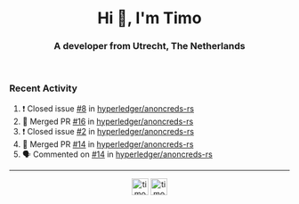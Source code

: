 <h1 align="center">Hi 👋, I'm Timo</h1>
<h3 align="center">A developer from Utrecht, The Netherlands</h3>
<br/>
<!-- https://github.com/rahuldkjain/github-profile-readme-generator --!>

<!--  <p align="left"><img src="https://github-readme-stats.vercel.app/api?username=timoglastra&show_icons=true&count_private=true&" alt="timoglastra" /></p> --!>

<!--
Github language stats
<p align="left"><img src="https://github-readme-stats.vercel.app/api/top-langs/?username=timoglastra&layout=compact" alt="timoglastra" /><p>
-->

<!-- Codestats language stats -->
<!-- <p align="left"><img src="https://codestats-readme.vercel.app/api/top-langs/?username=timoglastra&layout=compact&language_count=12" alt="timoglastra" /><p>    --!>
  
<h3>Recent Activity</h3>

<!--START_SECTION:activity-->
1. ❗️ Closed issue [#8](https://github.com/hyperledger/anoncreds-rs/issues/8) in [hyperledger/anoncreds-rs](https://github.com/hyperledger/anoncreds-rs)
2. 🎉 Merged PR [#16](https://github.com/hyperledger/anoncreds-rs/pull/16) in [hyperledger/anoncreds-rs](https://github.com/hyperledger/anoncreds-rs)
3. ❗️ Closed issue [#2](https://github.com/hyperledger/anoncreds-rs/issues/2) in [hyperledger/anoncreds-rs](https://github.com/hyperledger/anoncreds-rs)
4. 🎉 Merged PR [#14](https://github.com/hyperledger/anoncreds-rs/pull/14) in [hyperledger/anoncreds-rs](https://github.com/hyperledger/anoncreds-rs)
5. 🗣 Commented on [#14](https://github.com/hyperledger/anoncreds-rs/issues/14) in [hyperledger/anoncreds-rs](https://github.com/hyperledger/anoncreds-rs)
<!--END_SECTION:activity-->

---

<p align="center">
<a href="https://twitter.com/timoglastra" target="blank"><img align="center" src="https://cdn.jsdelivr.net/npm/simple-icons@3.0.1/icons/twitter.svg" alt="timoglastra" height="30" width="30" /></a>
<a href="https://linkedin.com/in/timoglastra" target="blank"><img align="center" src="https://cdn.jsdelivr.net/npm/simple-icons@3.0.1/icons/linkedin.svg" alt="timoglastra" height="30" width="30" /></a>
</p>



